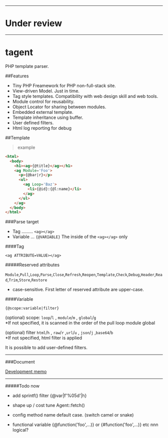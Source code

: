 -------------
# **Under review**

-------------

# tagent

PHP template parser.  

##Features

* Tiny PHP Freamework for PHP non-full-stack site.
* View-driven Model. Just in time.
* Tag style templates. Compatibility with web design skill and web tools.
* Module control for reusability.
* Object Locator for sharing between modules.
* Embedded external template.  
* Template inheritance using buffer.
* User defined filters.  
* Html log reporting for debug  

##Template  

> example  

```html
<html>
  <body>
    <h1><ag>{@title}</ag></h1>
    <ag Module='Foo'>
      <p>{@bar|r}</p>
      <ul>
        <ag Loop='Baz'>
          <li>{@id}:{@l:name}</li>
        </ag>
      </ul>
    </ag>
  </body>
</html>
```

###Parse target

* Tag ......... `<ag></ag>`  
* Variable ... `{@VARIABLE}`  The inside of the `<ag></ag>` only

####Tag

```text
<ag ATTRIBUTE=VALUE></ag>
```

#####Reserved attributes

`Module`,`Pull`,`Loop`,`Parse`,`Close`,`Refresh`,`Reopen`,`Template`,`Check`,`Debug`,`Header`,`Read`,`Trim`,`Store`,`Restore`  
* case-sensitive.  First letter of reserved attribute are upper-case.  


####Variable

```text
{@scope:variable|filter}
```

(optional) scope:  `loop`/`l` , `module`/`m` , `global`/`g`  
*If not specified, it is scanned in the order of the pull loop module global

(optional) filter `html`/`h` , `raw`/`r` ,`url`/`u` , `json`/`j` ,`base64`/`b`  
*If not specified, html filter is applied

It is possible to add user-defined filters.  

- - - - - - -
###Document

[Development memo](docs/Document.md)

- - - - - - -

#####Todo now

* add sprintf() filter  {@var|f'%05d'|h}

* shape up / cost tune Agent::fetch()

* config method name default case. (switch camel or snake)  

* functional variable   {@function('foo',...)} or {#function('foo',...)} etc  nnn logical?

